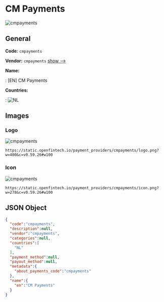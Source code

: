 
# CM Payments 
![cmpayments](https://static.openfintech.io/payment_providers/cmpayments/logo.png?w=400&c=v0.59.26#w100)  

## General 
 
**Code:** `cmpayments` 
 
**Vendor:** `cmpayments` [show -->](/vendors/cmpayments/) 
 
**Name:** 
 
:	[EN] CM Payments 
 
 
**Countries:** 
 
:	![NL](https://cdnjs.cloudflare.com/ajax/libs/flag-icon-css/3.3.0/flags/4x3/nl.svg#w24)  

## Images 

### Logo 
 
![cmpayments](https://static.openfintech.io/payment_providers/cmpayments/logo.png?w=400&c=v0.59.26#w100)  

```
https://static.openfintech.io/payment_providers/cmpayments/logo.png?w=400&c=v0.59.26#w100
```  

### Icon 
 
![cmpayments](https://static.openfintech.io/payment_providers/cmpayments/icon.png?w=278&c=v0.59.26#w100)  

```
https://static.openfintech.io/payment_providers/cmpayments/icon.png?w=278&c=v0.59.26#w100
```  

## JSON Object 

```json
{
  "code":"cmpayments",
  "description":null,
  "vendor":"cmpayments",
  "categories":null,
  "countries":[
    "NL"
  ],
  "payment_method":null,
  "payout_method":null,
  "metadata":{
    "about_payments_code":"cmpayments"
  },
  "name":{
    "en":"CM Payments"
  }
}
```  
